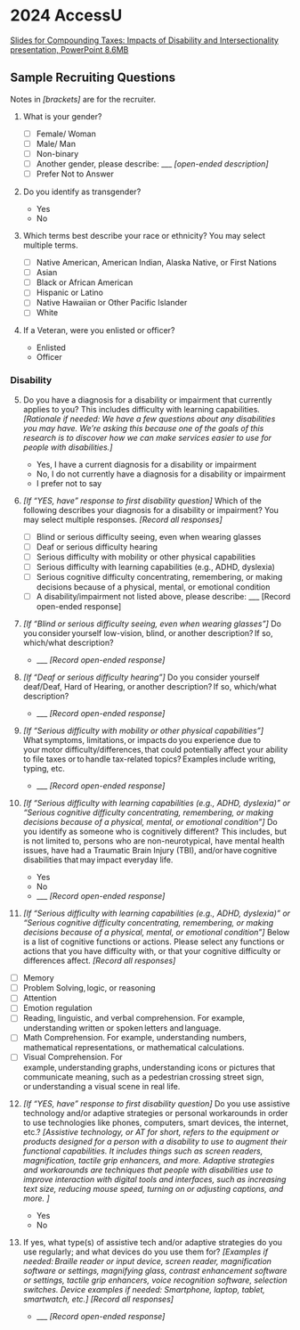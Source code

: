 # 2024 AccessU
[Slides for Compounding Taxes: Impacts of Disability and Intersectionality presentation, PowerPoint 8.6MB](https://github.com/jenstrickland/2024_AccessU/blob/main/2024%20AccessU%20Compounding.pptx)

## Sample Recruiting Questions

Notes in _[brackets]_ are for the recruiter.

1. What is your gender?
   - [ ] Female/ Woman
   - [ ] Male/ Man
   - [ ] Non-binary
   - [ ] Another gender, please describe: ___ _[open-ended description]_
   - [ ] Prefer Not to Answer
  
2. Do you identify as transgender?
   - Yes
   - No

3. Which terms best describe your race or ethnicity? You may select multiple terms.
   - [ ] Native American, American Indian, Alaska Native, or First Nations
   - [ ] Asian
   - [ ] Black or African American
   - [ ] Hispanic or Latino
   - [ ] Native Hawaiian or Other Pacific Islander
   - [ ] White

4. If a Veteran, were you enlisted or officer?
   - Enlisted
   - Officer

### Disability

5. Do you have a diagnosis for a disability or impairment that currently applies to you? This includes difficulty with learning capabilities. _[Rationale if needed: We have a few questions about any disabilities you may have. We’re asking this because one of the goals of this research is to discover how we can make services easier to use for people with disabilities.]_
   - Yes, I have a current diagnosis for a disability or impairment
   - No, I do not currently have a diagnosis for a disability or impairment
   - I prefer not to say


6. _[If “YES, have” response to first disability question]_ Which of the following describes your diagnosis for a disability or impairment? You may select multiple responses. _[Record all responses]_
   - [ ] Blind or serious difficulty seeing, even when wearing glasses
   - [ ] Deaf or serious difficulty hearing
   - [ ] Serious difficulty with mobility or other physical capabilities
   - [ ] Serious difficulty with learning capabilities (e.g., ADHD, dyslexia)
   - [ ] Serious cognitive difficulty concentrating, remembering, or making decisions because of a physical, mental, or emotional condition
   - [ ] A disability/impairment not listed above, please describe: ___ [Record open-ended response]

7. _[If “Blind or serious difficulty seeing, even when wearing glasses”]_ Do you consider yourself low-vision, blind, or another description? If so, which/what description?
   - ___ _[Record open-ended response]_

8. _[If “Deaf or serious difficulty hearing”]_ Do you consider yourself deaf/Deaf, Hard of Hearing, or another description? If so, which/what description?
   - ___ _[Record open-ended response]_

9. _[If “Serious difficulty with mobility or other physical capabilities”]_ What symptoms, limitations, or impacts do you experience due to your motor difficulty/differences, that could potentially affect your ability to file taxes or to handle tax-related topics? Examples include writing, typing, etc.
    - ___ _[Record open-ended response]_

10. _[If “Serious difficulty with learning capabilities (e.g., ADHD, dyslexia)” or “Serious cognitive difficulty concentrating, remembering, or making decisions because of a physical, mental, or emotional condition”]_ Do you identify as someone who is cognitively different?  This includes, but is not limited to, persons who are non-neurotypical, have mental health issues, have had a Traumatic Brain Injury (TBI), and/or have cognitive disabilities that may impact everyday life.
    - Yes
    - No
    - ___  _[Record open-ended response]_

11. _[If “Serious difficulty with learning capabilities (e.g., ADHD, dyslexia)” or “Serious cognitive difficulty concentrating, remembering, or making decisions because of a physical, mental, or emotional condition”]_ Below is a list of cognitive functions or actions. Please select any functions or actions that you have difficulty with, or that your cognitive difficulty or differences affect. _[Record all responses]_
   - [ ] Memory
   - [ ] Problem Solving, logic, or reasoning
   - [ ] Attention
   - [ ] Emotion regulation
   - [ ] Reading, linguistic, and verbal comprehension. For example, understanding written or spoken letters and language.
   - [ ]  Math Comprehension. For example, understanding numbers, mathematical representations, or mathematical calculations.
   - [ ] Visual Comprehension. For example, understanding graphs, understanding icons or pictures that communicate meaning, such as a pedestrian crossing street sign, or understanding a visual scene in real life.

12. _[If “YES, have” response to first disability question]_ Do you use assistive technology and/or adaptive strategies or personal workarounds in order to use technologies like phones, computers, smart devices, the internet, etc.? _[Assistive technology, or AT for short, refers to the equipment or products designed for a person with a disability to use to augment their functional capabilities. It includes things such as screen readers, magnification, tactile grip enhancers, and more. Adaptive strategies and workarounds are techniques that people with disabilities use to improve interaction with digital tools and interfaces, such as increasing text size, reducing mouse speed, turning on or adjusting captions, and more. ]_
    - Yes
    - No

13. If yes, what type(s) of assistive tech and/or adaptive strategies do you use regularly; and what devices do you use them for?
_[Examples if needed: Braille reader or input device, screen reader, magnification software or settings, magnifying glass, contrast enhancement software or settings, tactile grip enhancers, voice recognition software, selection switches. Device examples if needed: Smartphone, laptop, tablet, smartwatch, etc.]_
_[Record all responses]_
    - ___  _[Record open-ended response]_
